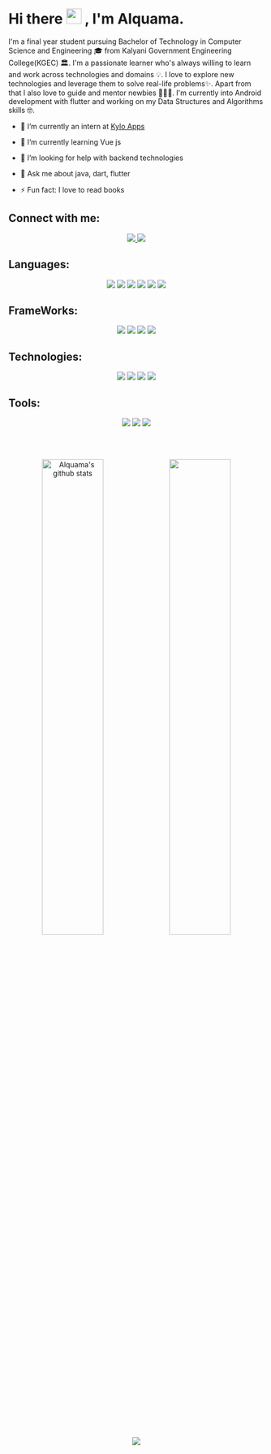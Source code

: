 # Hi there <img src="https://raw.githubusercontent.com/MartinHeinz/MartinHeinz/master/wave.gif" width="30px"> , I'm Alquama.

I'm a final year student pursuing Bachelor of Technology in Computer Science and Engineering 🎓 from Kalyani Government Engineering College(KGEC) 🏛. I'm a passionate learner who's always willing to learn and work across technologies and domains 💡. I love to explore new technologies and leverage them to solve real-life problems✨. Apart from that I also love to guide and mentor newbies 👨🏻‍💻. I'm currently into Android development with flutter and working on my Data Structures and Algorithms skills 🤓.

- 🔭 I’m currently an intern at [Kylo Apps](https://kyloapps.com/)
- 🌱 I’m currently learning Vue js
- 🤔 I’m looking for help with backend technologies
- 💬 Ask me about java, dart, flutter
- ⚡ Fun fact: I love to read books

  <!--- 👯 I’m looking to collaborate on ... -->

## Connect with me:

<p align = "center">
  <a href ="https://www.linkedin.com/in/alquama00s">
    <img src = "https://img.shields.io/badge/LinkedIn-0077B5?style=for-the-badge&logo=linkedin&logoColor=white"/>
  </a>
  <a href ="mailto:alquamasalim000@gmail.com">
    <img src = "https://img.shields.io/badge/Gmail-D14836?style=for-the-badge&logo=gmail&logoColor=white"/>
  </a>
</p>

## Languages:

<p align="center">
  <img src="https://img.shields.io/badge/Java-ED8B00?style=for-the-badge&logo=java&logoColor=white">
  <img src="https://img.shields.io/badge/Python-FFD43B?style=for-the-badge&logo=python&logoColor=blue">
  <img src="https://img.shields.io/badge/Dart-0175C2?style=for-the-badge&logo=dart&logoColor=white">
  <img src="https://img.shields.io/badge/C-1572B6?style=for-the-badge&logo=C&logoColor=white">
  <img src="https://img.shields.io/badge/C%2B%2B-00599C?style=for-the-badge&logo=c%2B%2B&logoColor=white">
  <img src="https://img.shields.io/badge/Markdown-000000?style=for-the-badge&logo=markdown&logoColor=white">
</p>

## FrameWorks:

<p align="center">
  <img src="https://img.shields.io/badge/Flutter-02569B?style=for-the-badge&logo=flutter&logoColor=white">
  <img src="https://img.shields.io/badge/Node.js-339933?style=for-the-badge&logo=nodedotjs&logoColor=white">
  <img src="https://img.shields.io/badge/fastapi-109989?style=for-the-badge&logo=FASTAPI&logoColor=white">
  <img src="https://img.shields.io/badge/React_Native-20232A?style=for-the-badge&logo=react&logoColor=61DAFB">
  </p>



## Technologies:

<p align="center">
  <img src="https://img.shields.io/badge/Postman-FF6C37?style=for-the-badge&logo=Postman&logoColor=white">
  <img src="https://img.shields.io/badge/JWT-000000?style=for-the-badge&logo=JSON%20web%20tokens&logoColor=white">
  <img src="https://img.shields.io/badge/firebase-ffca28?style=for-the-badge&logo=firebase&logoColor=black">
  <img src="https://img.shields.io/badge/MongoDB-4EA94B?style=for-the-badge&logo=mongodb&logoColor=white">
</p>


## Tools:

<p align="center">
  <img src="https://img.shields.io/badge/GitHub-000000?style=for-the-badge&logo=github&logoColor=white">
  <img src="https://img.shields.io/badge/Linux-FCC624?style=for-the-badge&logo=linux&logoColor=black">
  <img src="https://img.shields.io/badge/Vs_Code-0078D4?style=for-the-badge&logo=visual%20studio%20code&logoColor=white">
</p>
<br />
<br />

<p align="center">
<img width="49%" src="https://github-readme-stats.vercel.app/api?username=alquama00s&show_icons=true&include_all_commits=true&theme=radical" alt="Alquama's github stats" />

 <img width="49%" src="https://github-readme-streak-stats.herokuapp.com/?user=alquama00s&show_icons=true&locale=en&layout=compact&theme=radical&line_height=0" />
</p>

<p align = "center"> 
<img src="https://activity-graph.herokuapp.com/graph?username=alquama00s&theme=redical">
</p>
